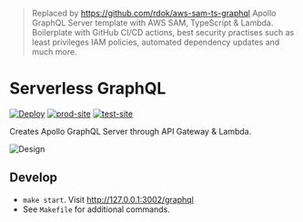 > Replaced by https://github.com/rdok/aws-sam-ts-graphql Apollo GraphQL Server template with AWS SAM, TypeScript & Lambda. Boilerplate with GitHub CI/CD actions, best security practises such as least privileges IAM policies, automated dependency updates and much more. 

# Serverless GraphQL
[![Deploy][deploy_badge]][deploy]
[![prod-site][prod_site_badge]][prod_site]
[![test-site][test_site_badge]][test_site]


Creates Apollo GraphQL Server through API Gateway & Lambda.

![Design][design]

## Develop
- `make start`. Visit http://127.0.0.1:3002/graphql
- See `Makefile` for additional commands.

[deploy_badge]: https://github.com/rdok/serverless-graphql/workflows/Deploy/badge.svg
[deploy]: https://github.com/rdok/serverless-graphql/actions/workflows/deploy.yml
[test_site_badge]: https://img.shields.io/badge/test-green?style=flat-square&logo=amazon-aws
[test_site]: https://rxxf74wfo2.execute-api.eu-west-1.amazonaws.com/Prod/graphql
[prod_site_badge]: https://img.shields.io/badge/prod-orange?style=flat-square&logo=amazon-aws
[prod_site]: https://kngg029ho4.execute-api.eu-west-1.amazonaws.com/Prod/graphql
[design]: ./design.webp

